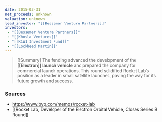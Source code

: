 ```yaml
---
date: 2015-03-31
net_proceeds: unknown
valuation: unknown
lead_investor: "[[Bessemer Venture Partners]]"
investors: 
 - "[[Bessemer Venture Partners]]"
 - "[[Khosla Ventures]]"
 - "[[K1W1 Investment Fund]]"
 - "[[Lockheed Martin]]"
---
```


>[!Summary]
The funding advanced the development of the **[[Electron]] launch vehicle** and prepared the company for commercial launch operations. This round solidified Rocket Lab’s position as a leader in small satellite launches, paving the way for its future growth and success.

### Sources
 - https://www.bvp.com/memos/rocket-lab
 - [[Rocket Lab, Developer of the Electron Orbital Vehicle, Closes Series B Round]]
